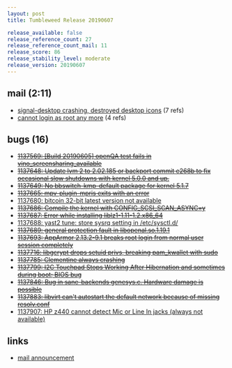 ```yaml
---
layout: post
title: Tumbleweed Release 20190607

release_available: false
release_reference_count: 27
release_reference_count_mail: 11
release_score: 86
release_stability_level: moderate
release_version: 20190607
---
```


## mail (2:11)

- [signal-desktop crashing, destroyed desktop icons](https://lists.opensuse.org/opensuse-factory/2019-06/msg00119.html) (7 refs)
- [cannot login as root any more](https://lists.opensuse.org/opensuse-factory/2019-06/msg00139.html) (4 refs)

## bugs (16)

<!--more-->

- ~~[1137569: \[Build 20190605\] openQA test fails in vino_screensharing_available](https://bugzilla.opensuse.org/show_bug.cgi?id=1137569)~~
- ~~[1137648: Update lvm 2 to 2.02.185 or backport commit e268b to fix occasional slow shutdowns with kernel 5.0.0 and up.](https://bugzilla.opensuse.org/show_bug.cgi?id=1137648)~~
- ~~[1137649: No bbswitch-kmp-default package for kernel 5.1.7](https://bugzilla.opensuse.org/show_bug.cgi?id=1137649)~~
- ~~[1137665: mpv-plugin-mpris exits with an error](https://bugzilla.opensuse.org/show_bug.cgi?id=1137665)~~
- [1137680: bitcoin 32-bit latest version not available](https://bugzilla.opensuse.org/show_bug.cgi?id=1137680)
- ~~[1137686: Compile the kernel with CONFIG_SCSI_SCAN_ASYNC=y](https://bugzilla.opensuse.org/show_bug.cgi?id=1137686)~~
- ~~[1137687: Error while installing liblz1-1.11-1.2.x86_64](https://bugzilla.opensuse.org/show_bug.cgi?id=1137687)~~
- [1137688: yast2 tune: store sysrq setting in /etc/sysctl.d/](https://bugzilla.opensuse.org/show_bug.cgi?id=1137688)
- ~~[1137689: general protection fault in libopenal.so.1.19.1](https://bugzilla.opensuse.org/show_bug.cgi?id=1137689)~~
- ~~[1137693: AppArmor 2.13.2-9.1 breaks root login from normal user session completely](https://bugzilla.opensuse.org/show_bug.cgi?id=1137693)~~
- ~~[1137716: libgcrypt drops setuid privs, breaking pam_kwallet with sudo](https://bugzilla.opensuse.org/show_bug.cgi?id=1137716)~~
- ~~[1137785: Clementine always crashing](https://bugzilla.opensuse.org/show_bug.cgi?id=1137785)~~
- ~~[1137799: I2C Touchpad Stops Working After Hibernation and sometimes during boot; BIOS bug](https://bugzilla.opensuse.org/show_bug.cgi?id=1137799)~~
- ~~[1137846: Bug in sane-backends genesys.c. Hardware damage is possible](https://bugzilla.opensuse.org/show_bug.cgi?id=1137846)~~
- ~~[1137883: libvirt can't autostart the default network because of missing resolv.conf](https://bugzilla.opensuse.org/show_bug.cgi?id=1137883)~~
- [1137907: HP z440 cannot detect Mic or Line In jacks (always not available)](https://bugzilla.opensuse.org/show_bug.cgi?id=1137907)



## links

- [mail announcement](https://lists.opensuse.org/opensuse-factory/2019-06/msg00115.html)
